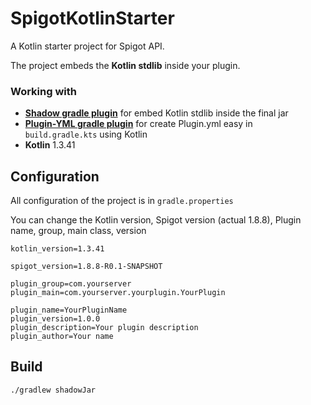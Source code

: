 # SpigotKotlinStarter
A Kotlin starter project for Spigot API.

The project embeds the **Kotlin stdlib** inside your plugin.

### Working with
- [**Shadow gradle plugin**](https://github.com/johnrengelman/shadow) for embed Kotlin stdlib inside the final jar
- [**Plugin-YML gradle plugin**](https://github.com/Minecrell/plugin-yml) for create Plugin.yml easy in ``build.gradle.kts`` using Kotlin
- **Kotlin** 1.3.41

## Configuration
All configuration of the project is in ``gradle.properties``

You can change the Kotlin version, Spigot version (actual 1.8.8), Plugin name, group, main class, version
```properties
kotlin_version=1.3.41

spigot_version=1.8.8-R0.1-SNAPSHOT

plugin_group=com.yourserver
plugin_main=com.yourserver.yourplugin.YourPlugin

plugin_name=YourPluginName
plugin_version=1.0.0
plugin_description=Your plugin description
plugin_author=Your name
```

## Build
```
./gradlew shadowJar
```
